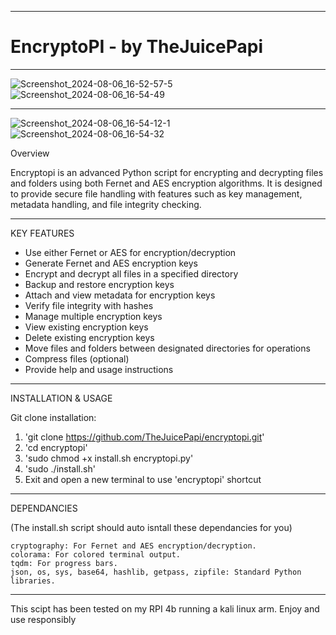 -------------------------------------------------------------------------------------------------------------------------------------------

# EncryptoPI - by TheJuicePapi

-------------------------------------------------------------------------------------------------------------------------------------------

![Screenshot_2024-08-06_16-52-57-5](https://github.com/user-attachments/assets/c94d10f8-e364-4397-8b2e-c09281a3f702)
![Screenshot_2024-08-06_16-54-49](https://github.com/user-attachments/assets/201c7106-4413-4030-b3cf-e1dc8156065a)





---------------------

![Screenshot_2024-08-06_16-54-12-1](https://github.com/user-attachments/assets/d0a77ec3-1641-44eb-bc62-7f90c6be8aa3)
![Screenshot_2024-08-06_16-54-32](https://github.com/user-attachments/assets/974c10aa-ebda-4370-8332-5f2f91cc5ce7)






Overview

Encryptopi is an advanced Python script for encrypting and decrypting files and folders using both Fernet and AES encryption algorithms. It is designed to provide secure file handling with features such as key management, metadata handling, and file integrity checking. 

-------------------------------
KEY FEATURES

* Use either Fernet or AES for encryption/decryption
* Generate Fernet and AES encryption keys
* Encrypt and decrypt all files in a specified directory
* Backup and restore encryption keys
* Attach and view metadata for encryption keys
* Verify file integrity with hashes
* Manage multiple encryption keys
* View existing encryption keys
* Delete existing encryption keys
* Move files and folders between designated directories for operations
* Compress files (optional)
* Provide help and usage instructions

--------------------------------
 
INSTALLATION & USAGE

Git clone installation:

1. 'git clone https://github.com/TheJuicePapi/encryptopi.git'
2. 'cd encryptopi'
3. 'sudo chmod +x install.sh encryptopi.py'
4. 'sudo ./install.sh'
5. Exit and open a new terminal to use 'encryptopi' shortcut 

-------------------------------

DEPENDANCIES

(The install.sh script should auto isntall these dependancies for you)

    cryptography: For Fernet and AES encryption/decryption.
    colorama: For colored terminal output.
    tqdm: For progress bars.
    json, os, sys, base64, hashlib, getpass, zipfile: Standard Python libraries.

-------------------------------

This scipt has been tested on my RPI 4b running a kali linux arm.
Enjoy and use responsibly
